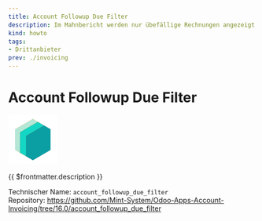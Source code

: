 ```yaml
---
title: Account Followup Due Filter
description: Im Mahnbericht werden nur übefällige Rechnungen angezeigt.
kind: howto
tags:
- Drittanbieter
prev: ./invoicing
---
```

# Account Followup Due Filter

![icon_oms_box](attachments/icons_odoo_mint_system.png)

{{ $frontmatter.description }}

Technischer Name: `account_followup_due_filter`\
Repository: <https://github.com/Mint-System/Odoo-Apps-Account-Invoicing/tree/16.0/account_followup_due_filter>